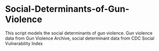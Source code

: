 # Social-Determinants-of-Gun-Violence
This script models the social determinants of gun violence. Gun violence data from Gun Violence Archive, social determinant data from CDC Social Vulnerability Index
